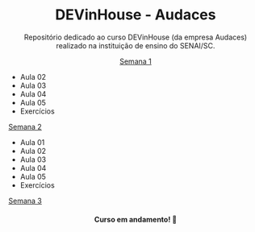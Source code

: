 <h1 align="center">DEVinHouse - Audaces </h1>

<p align="center">Repositório dedicado ao curso DEVinHouse (da empresa Audaces) realizado na instituição de ensino do SENAI/SC. </p>

<p align="center">
<a href="">Semana 1</a>
<ul>
    <li>Aula 02</li>
    <li>Aula 03</li>
    <li>Aula 04</li>
    <li>Aula 05</li>
    <li>Exercícios</li>
</ul>
<a href="">Semana 2</a>
<ul>
    <li>Aula 01</li>
    <li>Aula 02</li>
    <li>Aula 03</li>
    <li>Aula 04</li>
    <li>Aula 05</li>
    <li>Exercícios</li>
</ul>
<a href="">Semana 3</a>
</p>

<h4 align="center">Curso em andamento! 🚧</h4>